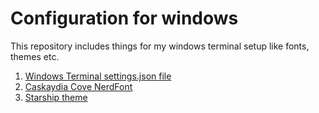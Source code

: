 # Configuration for windows
This repository includes things for my windows terminal setup like fonts, themes etc.

1. [Windows Terminal settings.json file](settings.json)
1. [Caskaydia Cove NerdFont](https://www.nerdfonts.com/font-downloads)
1. [Starship theme](https://starship.rs/guide/#%F0%9F%9A%80-installation)

